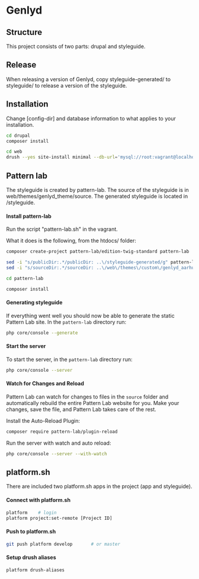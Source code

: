# Genlyd

## Structure

This project consists of two parts: drupal and styleguide. 

## Release

When releasing a version of Genlyd, copy styleguide-generated/ to styleguide/ to release a version of the styleguide.

## Installation

Change [config-dir] and database information to what applies to your installation.

```sh
cd drupal
composer install

cd web
drush --yes site-install minimal --db-url='mysql://root:vagrant@localhost/db' --config-dir=/vagrant/htdocs/config/sync
```

## Pattern lab

The styleguide is created by pattern-lab. The source of the styleguide is in web/themes/genlyd_theme/source.
The generated styleguide is located in /styleguide.

#### Install pattern-lab

Run the script "pattern-lab.sh" in the vagrant.

What it does is the following, from the htdocs/ folder:

```sh
composer create-project pattern-lab/edition-twig-standard pattern-lab

sed -i "s/publicDir:.*/publicDir: ..\/styleguide-generated/g" pattern-lab/config/config.yml
sed -i "s/sourceDir:.*/sourceDir: ..\/web\/themes\/custom\/genlyd_aarhus\/source/g" pattern-lab/config/config.yml

cd pattern-lab

composer install
```

#### Generating styleguide

If everything went well you should now be able to generate the static Pattern Lab site. In the `pattern-lab` directory run:

```sh
php core/console --generate
```

#### Start the server

To start the server, in the `pattern-lab` directory run:

```sh
php core/console --server
```

#### Watch for Changes and Reload

Pattern Lab can watch for changes to files in the `source` folder and automatically rebuild the entire Pattern Lab 
website for you. Make your changes, save the file, and Pattern Lab takes care of the rest.

Install the Auto-Reload Plugin:

```sh
composer require pattern-lab/plugin-reload
```

Run the server with watch and auto reload:

```sh
php core/console --server --with-watch
```

## platform.sh

There are included two platform.sh apps in the project (app and styleguide).

#### Connect with platform.sh

```sh
platform    # login
platform project:set-remote [Project ID]
```

#### Push to platform.sh

```sh
git push platform develop       # or master
```

#### Setup drush aliases

```sh
platform drush-aliases
```
